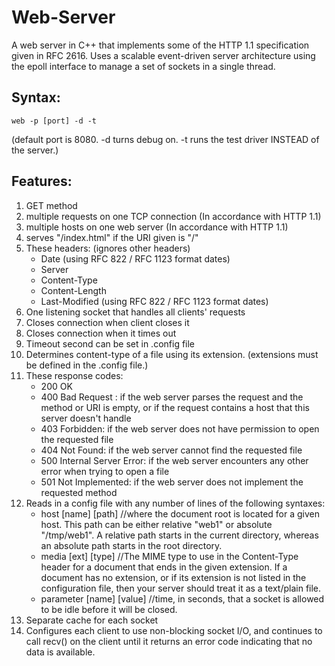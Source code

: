 Web-Server
==========

A web server in C++ that implements some of the HTTP 1.1 specification given in RFC 2616.
Uses a scalable event-driven server architecture using the epoll interface to manage a
set of sockets in a single thread.

Syntax:
--------------------------------
    
	
	web -p [port] -d -t
(default port is 8080.  -d turns debug on. -t runs the test driver INSTEAD of the server.)

Features:
-------------------------------
1. GET method
2. multiple requests on one TCP connection (In accordance with HTTP 1.1)
3. multiple hosts on one web server (In accordance with HTTP 1.1)
4. serves "/index.html" if the URI given is "/"
5. These headers: (ignores other headers)
	- Date (using RFC 822 / RFC 1123 format dates)
	- Server
	- Content-Type
	- Content-Length
	- Last-Modified (using RFC 822 / RFC 1123 format dates)
6. One listening socket that handles all clients' requests
7. Closes connection when client closes it
8. Closes connection when it times out
9. Timeout second can be set in .config file
10. Determines content-type of a file using its extension. (extensions must be defined in the .config file.)
11. These response codes:
	- 200 OK
	- 400 Bad Request : if the web server parses the request and the method or URI is empty, or if the request contains a host that this server doesn't handle
	- 403 Forbidden: if the web server does not have permission to open the requested file
	- 404 Not Found: if the web server cannot find the requested file
	- 500 Internal Server Error: if the web server encounters any other error when trying to open a file
	- 501 Not Implemented: if the web server does not implement the requested method
12. Reads in a config file with any number of lines of the following syntaxes:
	-  host [name] [path]          //where the document root is located for a given host. This path can be either relative "web1" or absolute "/tmp/web1". A relative path starts in the current directory, whereas an absolute path starts in the root directory.
	- media [ext] [type]          //The MIME type to use in the Content-Type header for a document that ends in the given extension. If a document has no extension, or if its extension is not listed in the configuration file, then your server should treat it as a text/plain file.
	- parameter [name] [value]    //time, in seconds, that a socket is allowed to be idle before it will be closed.
13. Separate cache for each socket
14. Configures each client to use non-blocking socket I/O, and continues to call recv() on the client until it returns an error code indicating that no data is available.
